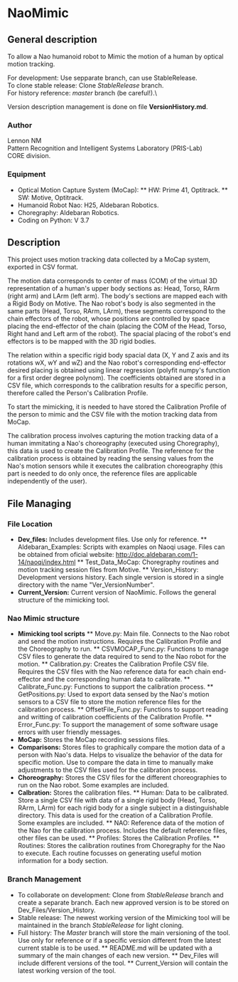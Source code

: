 # NaoMimic
## General description
To allow a Nao humanoid robot to Mimic the motion of a human by optical motion tracking.

For development: Use sepparate branch, can use StableRelease.\
To clone stable release: Clone *StableRelease* branch.\
For history reference: *master* branch (be careful!).\

Version description management is done on file **VersionHistory.md**.

### Author
Lennon NM\
Pattern Recognition and Intelligent Systems Laboratory (PRIS-Lab)\
CORE division. 

### Equipment
* Optical Motion Capture System (MoCap): 
** HW: Prime 41, Optitrack.
** SW: Motive, Optitrack.
* Humanoid Robot Nao: H25, Aldebaran Robotics.
* Choregraphy: Aldebaran Robotics.
* Coding on Python: V 3.7

## Description
This project uses motion tracking data collected by a MoCap system, exported in CSV format.

The motion data corresponds to center of mass (COM) of the virtual 3D representation of a human's upper body sections as: Head, Torso, RArm (right arm) and LArm (left arm). The body's sections are mapped each with a Rigid Body on Motive. The Nao robot's body is also segmented in the same parts (Head, Torso, RArm, LArm), these segments correspond to the chain effectors of the robot, whose positions are controlled by space placing the end-effector of the chain (placing the COM of the Head, Torso, Right hand and Left arm of the robot). The spacial placing of the robot's end effectors is to be mapped with the 3D rigid bodies.

The relation within a specific rigid body spacial data (X, Y and Z axis and its rotations wX, wY and wZ) and the Nao robot's corresponding end-effector desired placing is obtained using linear regression (polyfit numpy's function for a first order degree polynom). The coefficients obtained are stored in a CSV file, which corresponds to the calibration results for a specific person, therefore called the Person's Calibration Profile.

To start the mimicking, it is needed to have stored the Calibration Profile of the person to mimic and the CSV file with the motion tracking data from MoCap.

The calibration process involves capturing the motion tracking data of a human immitating a Nao's choreography (executed using Choregraphy), this data is used to create the Calibration Profile. The reference for the calibration process is obtained by reading the sensing values from the Nao's motion sensors while it executes the calibration choreography (this part is needed to do only once, the reference files are applicable independently of the user).

## File Managing
### File Location
* **Dev_files:** Includes development files. Use only for reference.
** Aldebaran_Examples: Scripts with examples on Naoqi usage. Files can be obtained from oficial website: http://doc.aldebaran.com/1-14/naoqi/index.html
** Test_Data_MoCap: Choregraphy routines and motion tracking session files from Motive.
** Version_History: Development versions history. Each single version is stored in a single directory with the name "Ver_VersionNumber".
* **Current_Version:** Current version of NaoMimic. Follows the general structure of the mimicking tool.

### Nao Mimic structure
* **Mimicking tool scripts**
** Move.py: Main file. Connects to the Nao robot and send the motion instructions. Requires the Calibration Profile and the Choreography to run.
** CSVMOCAP_Func.py: Functions to manage CSV files to generate the data required to send to the Nao robot for the motion.
** Calibration.py: Creates the Calibration Profile CSV file. Requires the CSV files with the Nao reference data for each chain end-effector and the corresponding human data to calibrate.
** Calibrate_Func.py: Functions to support the calibration process.
** GetPositions.py: Used to export data sensed by the Nao's motion sensors to a CSV file to store the motion reference files for the calibration process.
** OffsetFile_Func.py: Functions to support reading and writting of calibration coefficients of the Calibration Profile.
** Error_Func.py: To support the management of some software usage errors with user friendly messages.
* **MoCap:** Stores the MoCap recording sessions files. 
* **Comparisons:** Stores files to graphically compare the motion data of a person with Nao's data. Helps to visualize the behavior of the data for specific motion. Use to compare the data in time to manually make adjustments to the CSV files used for the calibration process.
* **Choreography:** Stores the CSV files for the different choreographies to run on the Nao robot. Some examples are included.
* **Calbration:** Stores the calibration files.
** Human: Data to be calibrated. Store a single CSV file with data of a single rigid body (Head, Torso, RArm, LArm) for each rigid body for a single subject in a distinguishable directory. This data is used for the creation of a Calibration Profile. Some examples are included.
** NAO: Reference data of the motion of the Nao for the calibration process. Includes the default reference files, other files can be used.
** Profiles: Stores the Calibration Profiles.
** Routines: Stores the calibration routines from Choregraphy for the Nao to execute. Each routine focusses on generating useful motion information for a body section.

### Branch Management
* To collaborate on development: Clone from *StableRelease* branch and create a separate branch. Each new approved version is to be stored on Dev_Files/Version_History. 
* Stable release: The newest working version of the Mimicking tool will be maintained in the branch *StableRelease* for light cloning. 
* Full history: The *Master* branch will store the main versioning of the tool. Use only for reference or if a specific version different from the latest current stable is to be used.
** README.md will be updated with a summary of the main changes of each new version.
** Dev_Files will include different versions of the tool.
** Current_Version will contain the latest working version of the tool.

